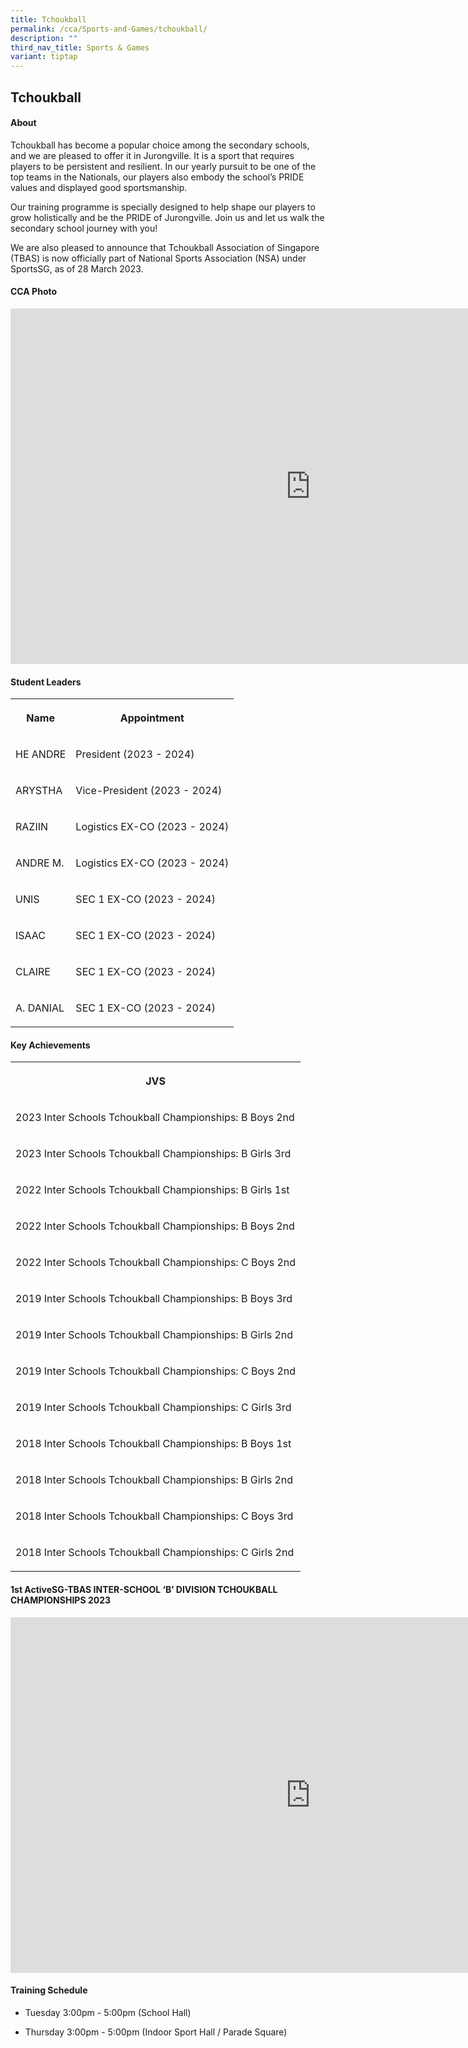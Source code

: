 ```yaml
---
title: Tchoukball
permalink: /cca/Sports-and-Games/tchoukball/
description: ""
third_nav_title: Sports & Games
variant: tiptap
---
```

<h2>Tchoukball</h2>
<h4>About</h4>
<p>Tchoukball has become a popular choice among the secondary schools, and
we are pleased to offer it in Jurongville. It is a sport that requires
players to be persistent and resilient. In our yearly pursuit to be one
of the top teams in the Nationals, our players also embody the school’s
PRIDE values and displayed good sportsmanship.</p>
<p>Our training programme is specially designed to help shape our players
to grow holistically and be the PRIDE of Jurongville. Join us and let us
walk the secondary school journey with you!</p>
<p>We are also pleased to announce that Tchoukball Association of Singapore
(TBAS) is now officially part of National Sports Association (NSA) under
SportsSG, as of 28 March 2023.</p>
<h4>CCA Photo</h4>
<div class="iframe-wrapper">
<iframe height="569" width="960" allowfullscreen="true" frameborder="0" src="https://docs.google.com/presentation/d/e/2PACX-1vTbX-pmjOyep8IwLJHTqO7Sx9Pyju5r1HpuddJDfteaPlGAWNej3KWjQ_gb6kU2lCK-rk5J-WsmhjhJ/embed?start=true&amp;loop=true&amp;delayms=5000"></iframe>
</div>
<h4>Student Leaders</h4>
<table style="minWidth: 50px">
<colgroup>
<col>
<col>
</colgroup>
<tbody>
<tr>
<th rowspan="1" colspan="1">
<p>Name</p>
</th>
<th rowspan="1" colspan="1">
<p>Appointment</p>
</th>
</tr>
<tr>
<td rowspan="1" colspan="1">
<p>HE ANDRE</p>
</td>
<td rowspan="1" colspan="1">
<p>President (2023 - 2024)</p>
</td>
</tr>
<tr>
<td rowspan="1" colspan="1">
<p>ARYSTHA</p>
</td>
<td rowspan="1" colspan="1">
<p>Vice-President (2023 - 2024)</p>
</td>
</tr>
<tr>
<td rowspan="1" colspan="1">
<p>RAZIIN</p>
</td>
<td rowspan="1" colspan="1">
<p>Logistics EX-CO (2023 - 2024)</p>
</td>
</tr>
<tr>
<td rowspan="1" colspan="1">
<p>ANDRE M.</p>
</td>
<td rowspan="1" colspan="1">
<p>Logistics EX-CO (2023 - 2024)</p>
</td>
</tr>
<tr>
<td rowspan="1" colspan="1">
<p>UNIS</p>
</td>
<td rowspan="1" colspan="1">
<p>SEC 1 EX-CO (2023 - 2024)</p>
</td>
</tr>
<tr>
<td rowspan="1" colspan="1">
<p>ISAAC</p>
</td>
<td rowspan="1" colspan="1">
<p>SEC 1 EX-CO (2023 - 2024)</p>
</td>
</tr>
<tr>
<td rowspan="1" colspan="1">
<p>CLAIRE</p>
</td>
<td rowspan="1" colspan="1">
<p>SEC 1 EX-CO (2023 - 2024)</p>
</td>
</tr>
<tr>
<td rowspan="1" colspan="1">
<p>A. DANIAL</p>
</td>
<td rowspan="1" colspan="1">
<p>SEC 1 EX-CO (2023 - 2024)</p>
</td>
</tr>
</tbody>
</table>
<h4>Key Achievements</h4>
<table style="minWidth: 25px">
<colgroup>
<col>
</colgroup>
<tbody>
<tr>
<th rowspan="1" colspan="1">
<p>JVS</p>
</th>
</tr>
<tr>
<td rowspan="1" colspan="1">
<p>2023 Inter Schools Tchoukball Championships: B Boys 2nd</p>
</td>
</tr>
<tr>
<td rowspan="1" colspan="1">
<p>2023 Inter Schools Tchoukball Championships: B Girls 3rd</p>
</td>
</tr>
<tr>
<td rowspan="1" colspan="1">
<p>2022 Inter Schools Tchoukball Championships: B Girls 1st</p>
</td>
</tr>
<tr>
<td rowspan="1" colspan="1">
<p>2022 Inter Schools Tchoukball Championships: B Boys 2nd</p>
</td>
</tr>
<tr>
<td rowspan="1" colspan="1">
<p>2022 Inter Schools Tchoukball Championships: C Boys 2nd</p>
</td>
</tr>
<tr>
<td rowspan="1" colspan="1">
<p>2019 Inter Schools Tchoukball Championships: B Boys 3rd</p>
</td>
</tr>
<tr>
<td rowspan="1" colspan="1">
<p>2019 Inter Schools Tchoukball Championships: B Girls 2nd</p>
</td>
</tr>
<tr>
<td rowspan="1" colspan="1">
<p>2019 Inter Schools Tchoukball Championships: C Boys 2nd</p>
</td>
</tr>
<tr>
<td rowspan="1" colspan="1">
<p>2019 Inter Schools Tchoukball Championships: C Girls 3rd</p>
</td>
</tr>
<tr>
<td rowspan="1" colspan="1">
<p>2018 Inter Schools Tchoukball Championships: B Boys 1st</p>
</td>
</tr>
<tr>
<td rowspan="1" colspan="1">
<p>2018 Inter Schools Tchoukball Championships: B Girls 2nd</p>
</td>
</tr>
<tr>
<td rowspan="1" colspan="1">
<p>2018 Inter Schools Tchoukball Championships: C Boys 3rd</p>
</td>
</tr>
<tr>
<td rowspan="1" colspan="1">
<p>2018 Inter Schools Tchoukball Championships: C Girls 2nd</p>
</td>
</tr>
</tbody>
</table>
<h4>1st ActiveSG-TBAS INTER-SCHOOL ‘B’ DIVISION TCHOUKBALL CHAMPIONSHIPS 2023</h4>
<div class="iframe-wrapper">
<iframe height="569" width="960" allowfullscreen="true" frameborder="0" src="https://docs.google.com/presentation/d/e/2PACX-1vSKfAL8GyxdxG8apOxVW-Oz6n3RyT9dS9jEsSQyTX2B2LYaR-sgR3Fu9J_ScudsVKGewzvAUsDUV0EA/embed?start=true&amp;loop=true&amp;delayms=5000"></iframe>
</div>
<h4>Training Schedule</h4>
<ul data-tight="true" class="tight">
<li>
<p>Tuesday 3:00pm - 5:00pm (School Hall)
<br>
</p>
</li>
<li>
<p>Thursday 3:00pm - 5:00pm (Indoor Sport Hall / Parade Square)</p>
</li>
</ul>
<p></p>